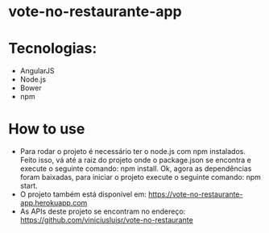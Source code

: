 # vote-no-restaurante-app

# Tecnologias:
- AngularJS
- Node.js
- Bower
- npm

# How to use
- Para rodar o projeto é necessário ter o node.js com npm instalados. Feito isso, vá até a raiz do projeto onde o package.json se encontra e execute o seguinte comando: npm install. Ok, agora as dependências foram baixadas, para iniciar o projeto execute o seguinte comando: npm start.
- O projeto também está disponível em: https://vote-no-restaurante-app.herokuapp.com
- As APIs deste projeto se encontram no endereço: https://github.com/viniciusluisr/vote-no-restaurante
